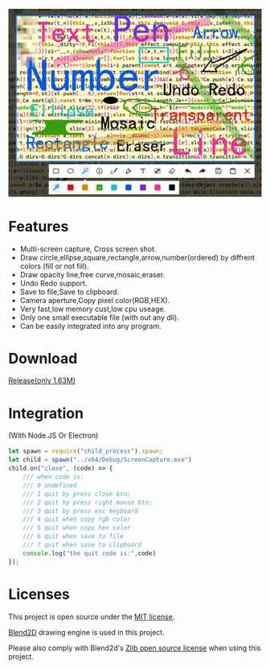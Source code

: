 ![](./Doc/banner.png)


# Features

- Multi-screen capture, Cross screen shot.
- Draw circle,ellipse,square,rectangle,arrow,number(ordered) by diffrent colors (fill or not fill).
- Draw opacity line,free curve,mosaic,eraser.
- Undo Redo support.
- Save to file,Save to clipboard.
- Camera aperture,Copy pixel color(RGB,HEX).
- Very fast,low memory cust,low cpu useage.
- Only one small executable file (with out any dll).
- Can be easily integrated into any program.

# Download

[Release(only 1.63M)](https://github.com/xland/ScreenCapture/releases/)

# Integration

(With Node.JS Or Electron)

```js
let spawn = require("child_process").spawn;
let child = spawn("../x64/Debug/ScreenCapture.exe")
child.on("close", (code) => {
    /// when code is:
    /// 0 undefined
    /// 1 quit by press close btn;
    /// 2 quit by press right mouse btn;
    /// 3 quit by press esc keyboard
    /// 4 quit when copy rgb color
    /// 5 quit when copy hex color
    /// 6 quit when save to file
    /// 7 quit when save to clipboard
    console.log("the quit code is:",code)
});
```

# Licenses

This project is open source under the [MIT license](./licence).

[Blend2D](https://blend2d.com/) drawing engine is used in this project.

Please also comply with Blend2d's [Zlib open source license](https://github.com/blend2d/blend2d/blob/master/LICENSE.md) when using this project.

